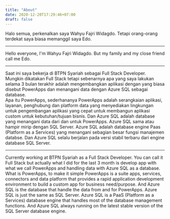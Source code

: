 ```yaml
---
title: "About"
date: 2020-12-20T17:29:46+07:00
draft: false
---
```


Halo semua, perkenalkan saya Wahyu Fajri Widagdo. Tetapi orang-orang terdekat saya biasa memanggil saya Edo.

----

Hello everyone, I'm Wahyu Fajri Widagdo. But my family and my close friend call me Edo.

----
<!---
#### Untuk sementara saya isikan dulu dari section personal profile dari CV saya.

I am a fresh graduate from informatics engineering major, who had an interest in web development, artificial intelligence, data mining, and business intelligence. During my studies on last semester I learn Web Development using Laravel Framework and Ruby on Rails. And I take a sidejob/part-time job after that in web development as well for experience.

### Update

Saya hanya manusia biasa yang belum tau apa-apa. Saya baru memulai kehidupan/lembar baru. Saat ini 10 Januari 2021, saya bekerja di BTPN Syariah sebagai Application Owner. Ya itulah jabatan yang tercantum di birokrasi kantor saya. Yang mana terletak di divisi IT. Jadi pekerjaan saya tidak jauh-jauh dari komputer atau mungkin Software Engineering. Saya masih belum tau akan ditempatkan dimana, entah itu nanti sebagai BackEnd Engineer, FrontEnd Engineer, Quality Assurance apapun itu akan saya terima dan saya akan berusaha untuk melakukan yang terbaik.

### Updates

I'm a final year University Student of bachelor's degree, Informatics Engineering. I've learn about Artificial Intelligence and Data Mining at my college and have so much interest about it. And now I'm looking for an experience on that field such as Artificial Intelligence, Business Intelligence, Data Mining, Data Warehouse, Big Data.

It has been about 4 months I'm on my current job at BTPN Syariah. My position is an Application Owner in Agile Squad. My Role is develop a PowerApps Application that support a business process and resposible for daily report with SQL Server and SQL Azure.

### Newest
-->

Saat ini saya bekerja di BTPN Syariah sebagai Full Stack Developer. Mungkin dikatakan Full Stack tetapi sebenarnya apa yang saya lakukan selama 3 bulan terakhir adalah mengembangkan aplikasi dengan yang biasa disebut PowerApps dan menangani data dengan Azure SQL sebagai database.  
Apa itu PowerApps, sederhananya PowerApps adalah serangkaian aplikasi, layanan, penghubung dan platform data yang menyediakan lingkungan untuk pengembangan aplikasi yang cepat untuk membangun aplikasi custom untuk kebutuhan/tujuan bisnis. Dan Azure SQL adalah database yang menangani data dari dan untuk PowerApps. Azure SQL sama atau hampir mirip dengan SQL Server. Azure SQL adalah database engine Paas (Platform as a Services) yang menangani sebagian besar fungsi manajemen databse. Dan Azure SQL selalu berjalan pada versi stabil terbaru dari engine database SQL Server.

----

Currently working at BTPN Syariah as a Full Stack Developer. You can call it Full Stack but actually what I did for the last 3 month is develop app with what we call PowerApps and handling data with Azure SQL as a database.  
What is PowerApps, to make it simple PowerApps is a suite apps, services, connectors and data platform that provides a rapid application development environment to build a custom app for business need/purpose. And Azure SQL is the database that handle the data from  and for PowerApps. Azure SQL is just the same as SQL Server. Azure SQL is a PaaS (Platform as a Services) database engine that handles most of the database management functions. And Azure SQL always running on the latest stable version of the SQL Server database engine.